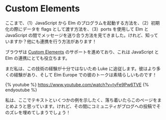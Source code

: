 # Custom Elements

<!--
On the last few pages, we have seen (1) how to start Elm programs from JavaScript, (2) how to pass data in as flags on initialization, and (3) how to send messages between Elm and JS with ports. But guess what people? There is another way to do interop!
-->
ここまで、（1）JavaScript から Elm のプログラムを起動する方法を、（2）初期化の際にデータを flags として渡す方法を、（3）ports を使用して Elm と JavaScript の間でメッセージを送り合う方法を見てきました。けれど、知っていますか？他にも連携を行う方法があります！

<!--
Browsers seem to be supporting [custom elements](https://developer.mozilla.org/en-US/docs/Web/Web_Components/Using_custom_elements) more and more, and that turns out to be quite helpful for embedding JS into Elm programs.
-->
ブラウザは [Custom Elements](https://developer.mozilla.org/ja/docs/Web/Web_Components/Custom_Elements) のサポートを進めており、これは JavaScript と Elm の連携にとても役立ちます。

<!--
I am not particularly experienced with this technique yet, so I will defer to Luke. He has a lot more experience, and I think his Elm Europe talk is an excellent introduction!
-->
まだ私は、この技術の経験が十分ではないため Luke に追従します。彼はより多くの経験があり、そして Elm Europe での彼のトークは素晴らしいものです！

{% youtube %} https://www.youtube.com/watch?v=tyFe9Pw6TVE {% endyoutube %}

<!--
I would love to provide text and examples here as well, and I hope to come back to this page in a calmer time and write it up myself. But in the meantime, I hope the community can fill the gap with blog posts!
-->
私は、ここでテキストといくつかの例を示したく、落ち着いたらこのページをまとめようと思っています。けれど、その間にコミュニティがブログへの投稿でそのズレを埋めてしまうでしょう！
